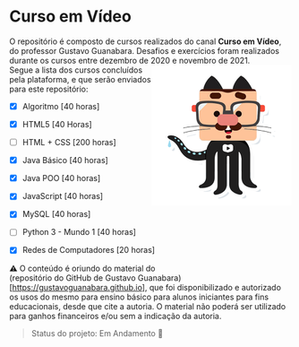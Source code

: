# Curso em Vídeo

O repositório é composto de cursos realizados do canal **Curso em Vídeo**, do professor Gustavo Guanabara. Desafios e exercícios foram realizados durante os cursos entre dezembro de 2020 e novembro de 2021. <br><img src=".\HTML-CSS-2020\html-css\Desafios\desafio d002\img\github-g.png" width="250" align="right"/>Segue a lista dos cursos concluídos pela plataforma, e que serão enviados para este repositório:

- [x] Algoritmo [40 horas]

- [x] HTML5 [40 Horas]

- [ ] HTML + CSS [200 horas]

- [x] Java Básico [40 horas]

- [x] Java POO [40 horas]

- [x] JavaScript [40 horas]

- [x] MySQL [40 horas]

- [ ] Python 3 - Mundo 1 [40 horas]

- [x] Redes de Computadores [20 horas]
  

:warning: O conteúdo é oriundo do material do (repositório do GitHub de Gustavo Guanabara)[https://gustavoguanabara.github.io], que foi disponibilizado e autorizado os usos do mesmo para ensino básico para alunos iniciantes para fins educacionais, desde que cite a autoria. O material não poderá ser utilizado para ganhos financeiros e/ou sem a indicação da autoria.

> Status do projeto: Em Andamento :pencil:

